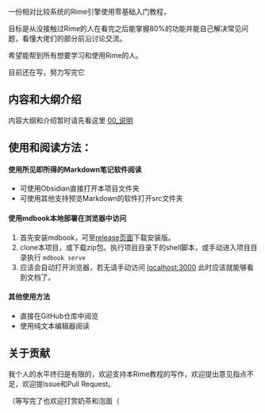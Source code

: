 一份相对比较系统的Rime引擎使用零基础入门教程，

目标是从没接触过Rime的人在看完之后能掌握80%的功能并能自己解决常见问题，看懂大佬们的部分前沿讨论交流。

希望能帮到所有想要学习和使用Rime的人。

目前还在写，努力写完它


## 内容和大纲介绍

内容大纲和介绍暂时请先看这里 [00_说明](src/00_说明.md)


## 使用和阅读方法：

#### 使用所见即所得的Markdown笔记软件阅读
- 可使用Obsidian直接打开本项目文件夹
- 可使用其他支持预览Markdown的软件打开src文件夹

#### 使用mdbook本地部署在浏览器中访问
1. 首先安装mdbook，可至[release页面](https://github.com/rust-lang/mdBook/releases)下载安装版。
2. clone本项目，或下载zip包。执行项目目录下的shell脚本，或手动进入项目目录执行 `mdbook serve`
3. 应该会自动打开浏览器，若无请手动访问 [localhost:3000](http://localhost:3000)
  此时应该就能够看到文档了。
  
#### 其他使用方法
- 直接在GitHub仓库中阅览
- 使用纯文本编辑器阅读


## 关于贡献

我个人的水平终归是有限的，欢迎支持本Rime教程的写作，欢迎提出意见指点不足，欢迎提Issue和Pull Request。

（等写完了也欢迎打赏奶茶和泡面（